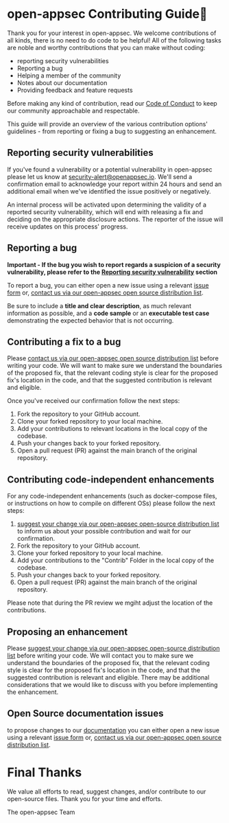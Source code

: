 # open-appsec Contributing Guide🌴

Thank you for your interest in open-appsec. We welcome contributions of all kinds, there is no need to do code to be helpful! All of the following tasks are noble and worthy contributions that you can make without coding:

- reporting security vulnerabilities
- Reporting a bug
- Helping a member of the community
- Notes about our documentation 
- Providing feedback and feature requests

Before making any kind of contribution, read our [Code of Conduct](./CODE_OF_CONDUCT.md) to keep our community approachable and respectable.

This guide will provide an overview of the various contribution options' guidelines - from reporting or fixing a bug to suggesting an enhancement.

## Reporting security vulnerabilities

If you've found a vulnerability or a potential vulnerability in open-appsec please let us know at [security-alert@openappsec.io](mailto:security-alert@openappsec.io). We'll send a confirmation email to acknowledge your report within 24 hours and send an additional email when we've identified the issue positively or negatively.

An internal process will be activated upon determining the validity of a reported security vulnerability, which will end with releasing a fix and deciding on the appropriate disclosure actions. The reporter of the issue will receive updates on this process' progress.

## Reporting a bug

**Important - If the bug you wish to report regards a suspicion of a security vulnerability, please refer to the [Reporting security vulnerability](#Reporting-security-vulnerabilities) section**

To report a bug, you can either open a new issue using a relevant [issue form](https://github.com/github/docs/issues/new/choose) or, [contact us via our open-appsec open source distribution list](mailto:opensource@openappsec.io).

Be sure to include a **title and clear description**, as much relevant information as possible, and a **code sample** or an **executable test case** demonstrating the expected behavior that is not occurring.

## Contributing a fix to a bug

Please [contact us via our open-appsec open source distribution list](mailto:opensource@openappsec.io) before writing your code. We will want to make sure we understand the boundaries of the proposed fix, that the relevant coding style is clear for the proposed fix's location in the code, and that the suggested contribution is relevant and eligible.

Once you've received our confirmation follow the next steps:

1.  Fork the repository to your GitHub account.
2. Clone your forked repository to your local machine.
3. Add your contributions to relevant locations in the local copy of the codebase.
4. Push your changes back to your forked repository.
5. Open a pull request (PR) against the main branch of the original repository.

## Contributing code-independent enhancements

For any code-independent enhancements (such as docker-compose files, or instructions on how to compile on different OSs) please follow the next steps:
1. [suggest your change via our open-appsec open-source distribution list](mailto:opensource@openappsec.io) to inform us about your possible contribution and wait for our confirmation. 
2. Fork the repository to your GitHub account.
3. Clone your forked repository to your local machine.
4. Add your contributions to the "Contrib" Folder in the local copy of the codebase.
5. Push your changes back to your forked repository.
6. Open a pull request (PR) against the main branch of the original repository.

Please note that during the PR review we mgiht adjust the location of the contributions. 

## Proposing an enhancement

Please [suggest your change via our open-appsec open-source distribution list](mailto:opensource@openappsec.io) before writing your code. We will contact you to make sure we understand the boundaries of the proposed fix, that the relevant coding style is clear for the proposed fix's location in the code, and that the suggested contribution is relevant and eligible. There may be additional considerations that we would like to discuss with you before implementing the enhancement.

## Open Source documentation issues

to propose changes to our [documentation](https://docs.openappsec.io/?utm_medium=web&utm_source=wix&utm_content=top_menu) you can either open a new issue using a relevant [issue form](https://github.com/github/docs/issues/new/choose) or, [contact us via our open-appsec open source distribution list](mailto:opensource@openappsec.io).

# Final Thanks
We value all efforts to read, suggest changes, and/or contribute to our open-source files. Thank you for your time and efforts.

The open-appsec Team

